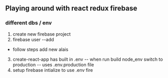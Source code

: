 ## Playing around with react redux firebase

### different dbs / env

1. create new firebase project
2. firebase user --add

* follow steps add new alais

3. create-react-app has built in .env -- when run build node_env switch to production -- uses .env.production file
4. setup firebase intialize to use .env fire
